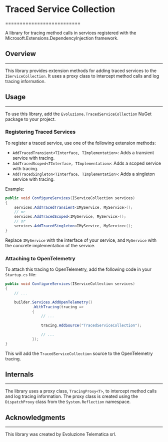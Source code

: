 # Traced Service Collection
==========================

A library for tracing method calls in services registered with the Microsoft.Extensions.DependencyInjection framework.

## Overview
------------

This library provides extension methods for adding traced services to the `IServiceCollection`. It uses a proxy class to intercept method calls and log tracing information.

## Usage
-----

To use this library, add the `Evoluzione.TracedServiceCollection` NuGet package to your project.

### Registering Traced Services

To register a traced service, use one of the following extension methods:

* `AddTracedTransient<TInterface, TImplementation>`: Adds a transient service with tracing.
* `AddTracedScoped<TInterface, TImplementation>`: Adds a scoped service with tracing.
* `AddTracedSingleton<TInterface, TImplementation>`: Adds a singleton service with tracing.

Example:
```csharp
public void ConfigureServices(IServiceCollection services)
{
    services.AddTracedTransient<IMyService, MyService>();
    // or
    services.AddTracedScoped<IMyService, MyService>();
    // or
    services.AddTracedSingleton<IMyService, MyService>();
}
```
Replace `IMyService` with the interface of your service, and `MyService` with the concrete implementation of the service.

### Attaching to OpenTelemetry

To attach this tracing to OpenTelemetry, add the following code in your `Startup.cs` file:
```csharp
public void ConfigureServices(IServiceCollection services)
{
    // ...

    builder.Services.AddOpenTelemetry()
            .WithTracing(tracing =>
            {
                // ...
                
                tracing.AddSource("TracedServiceCollection");

                // ...
            });
}
```
This will add the `TracedServiceCollection` source to the OpenTelemetry tracing.

## Internals
------------

The library uses a proxy class, `TracingProxy<T>`, to intercept method calls and log tracing information. The proxy class is created using the `DispatchProxy` class from the `System.Reflection` namespace.


## Acknowledgments
---------------

This library was created by Evoluzione Telematica srl.